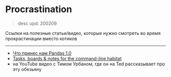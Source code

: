 # Procrastination
> desc upd: 200209

Cсылки на полезные статьи/видео, которые нужно смотреть во время прокрастинации вместо котиков

---

- [Что принес нам Pandas 1.0](https://habr.com/en/post/483720/)
- [Tasks, boards & notes for the command-line habitat](https://github.com/klaussinani/taskbook)
- на YouTube видео с Тимом Урбаном, где он на Ted рассказывает про эту обезьяну
